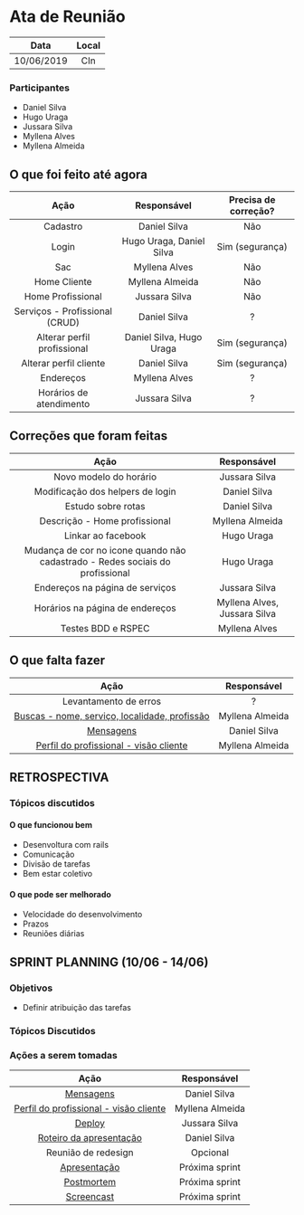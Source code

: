 # Ata de Reunião

Data         | Local
:------------: | :-------------:
10/06/2019   |CIn


### Participantes
* Daniel Silva
* Hugo Uraga
* Jussara Silva
* Myllena Alves
* Myllena Almeida


## O que foi feito até agora
Ação                            | Responsável   | Precisa de correção?
:-------------------------------: | :-------------: | :-------------:
Cadastro | Daniel Silva | Não
Login | Hugo Uraga, Daniel Silva | Sim (segurança)
Sac | Myllena Alves | Não
Home Cliente | Myllena Almeida | Não
Home Profissional | Jussara Silva | Não
Serviços - Profissional (CRUD) | Daniel Silva | ?
Alterar perfil profissional | Daniel Silva, Hugo Uraga | Sim (segurança)
Alterar perfil cliente | Daniel Silva | Sim (segurança)
Endereços | Myllena Alves | ?
Horários de atendimento | Jussara Silva | ?

## Correções que foram feitas
Ação                            | Responsável   
:-------------------------------: | :-------------: 
Novo modelo do horário | Jussara Silva
Modificação dos helpers de login | Daniel Silva
Estudo sobre rotas | Daniel Silva
Descrição - Home profissional | Myllena Almeida
Linkar ao facebook | Hugo Uraga
Mudança de cor no icone quando não cadastrado - Redes sociais do profissional | Hugo Uraga
Endereços na página de serviços | Jussara Silva
Horários na página de endereços | Myllena Alves, Jussara Silva
Testes BDD e RSPEC | Myllena Alves

## O que falta fazer
Ação                            | Responsável   
:-------------------------------: | :-------------: 
Levantamento de erros | ?
[Buscas - nome, serviço, localidade, profissão](https://github.com/hugouraga/Iggle/issues/54) | Myllena Almeida
[Mensagens](https://github.com/hugouraga/Iggle/issues/53) | Daniel Silva
[Perfil do profissional - visão cliente](https://github.com/hugouraga/Iggle/issues/55) | Myllena Almeida


## RETROSPECTIVA 

### Tópicos discutidos

#### O que funcionou bem
* Desenvoltura com rails
* Comunicação
* Divisão de tarefas
* Bem estar coletivo

#### O que pode ser melhorado
* Velocidade do desenvolvimento
* Prazos
* Reuniões diárias

## SPRINT PLANNING (10/06 - 14/06)

### Objetivos
* Definir atribuição das tarefas

### Tópicos Discutidos


### Ações a serem tomadas
Ação                            | Responsável   
:-------------------------------: | :-------------:
[Mensagens](https://github.com/hugouraga/Iggle/issues/53) | Daniel Silva
[Perfil do profissional - visão cliente](https://github.com/hugouraga/Iggle/issues/55) | Myllena Almeida
[Deploy](https://github.com/hugouraga/Iggle/issues/50) | Jussara Silva
[Roteiro da apresentação](https://github.com/hugouraga/Iggle/issues/56) | Daniel Silva
Reunião de redesign | Opcional
[Apresentação](https://github.com/hugouraga/Iggle/issues/51) | Próxima sprint
[Postmortem](https://github.com/hugouraga/Iggle/issues/50) | Próxima sprint
[Screencast](https://github.com/hugouraga/Iggle/issues/48) | Próxima sprint
